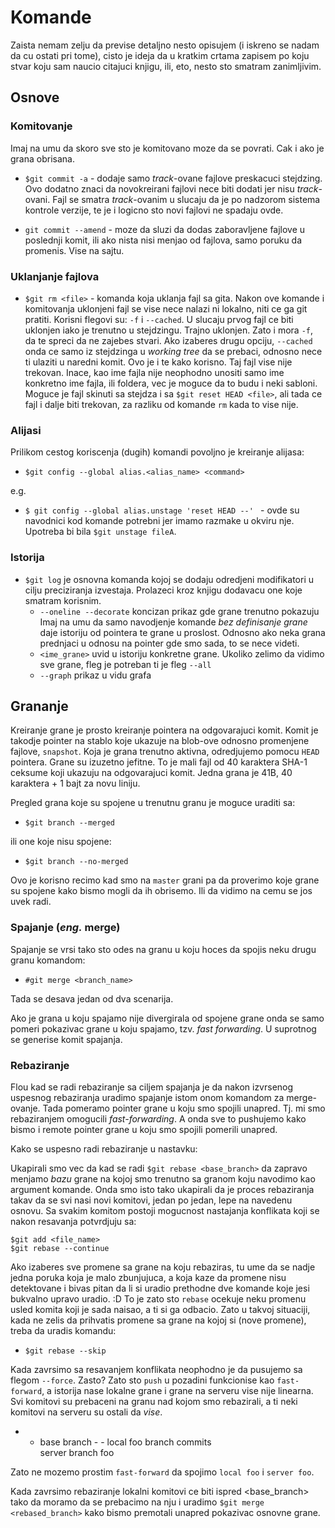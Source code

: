 # Komande 

Zaista nemam zelju da previse detaljno nesto opisujem 
(i iskreno se nadam da cu ostati pri tome), cisto je ideja
da u kratkim crtama zapisem po koju stvar koju sam naucio citajuci
knjigu, ili, eto, nesto sto smatram zanimljivim.

## Osnove

### Komitovanje

Imaj na umu da skoro sve sto je komitovano moze da se povrati. Cak i ako je grana obrisana.

- `$git commit -a` - dodaje samo _track_-ovane fajlove preskacuci stejdzing.
Ovo dodatno znaci da novokreirani fajlovi nece biti dodati jer nisu _track_-ovani.
Fajl se smatra _track_-ovanim u slucaju da je po nadzorom sistema kontrole verzije,
te je i logicno sto novi fajlovi ne spadaju ovde.

- `git commit --amend` - moze da sluzi da dodas zaboravljene fajlove u poslednji
komit, ili ako nista nisi menjao od fajlova, samo poruku da promenis. Vise na sajtu.

### Uklanjanje fajlova

- `$git rm <file>` - komanda koja uklanja fajl sa gita.
Nakon ove komande i komitovanja uklonjeni fajl se vise nece nalazi ni lokalno, niti
ce ga git pratiti. Korisni flegovi su: `-f` i `--cached`. U slucaju prvog fajl ce biti
uklonjen iako je trenutno u stejdzingu. Trajno uklonjen. Zato i mora `-f`, da te spreci 
da ne zajebes stvari.
Ako izaberes drugu opciju, `--cached` onda ce samo iz stejdzinga u _working tree_ da se prebaci, odnosno nece ti ulaziti u 
naredni komit. Ovo je i te kako korisno. Taj fajl vise nije trekovan.
Inace, kao ime fajla nije neophodno unositi samo ime konkretno ime fajla, ili foldera,
vec je moguce da to budu i neki sabloni.
Moguce je fajl skinuti sa stejdza i sa `$git reset HEAD <file>`, ali tada ce fajl i dalje
biti trekovan, za razliku od komande `rm` kada to vise nije.

### Alijasi

Prilikom cestog koriscenja (dugih) komandi povoljno je kreiranje alijasa:

- `$git config --global alias.<alias_name> <command>`

e.g.

- `$ git config --global alias.unstage 'reset HEAD --' ` - ovde su navodnici kod komande potrebni jer
imamo razmake u okviru nje. Upotreba bi bila `$git unstage fileA`.

### Istorija

- `$git log` je osnovna komanda kojoj se dodaju odredjeni modifikatori u cilju preciziranja izvestaja.
Prolazeci kroz knjigu dodavacu one koje smatram korisnim.
    - `--oneline --decorate` koncizan prikaz gde grane trenutno pokazuju
Imaj na umu da samo navodjenje komande _bez definisanje grane_ daje istoriju od pointera te grane u proslost. Odnosno ako neka grana
prednjaci u odnosu na pointer gde smo sada, to se nece videti.
    - `<ime_grane>` uvid u istoriju konkretne grane. Ukoliko zelimo da vidimo sve grane, fleg je potreban ti je fleg `--all`
    - `--graph` prikaz u vidu grafa

## Grananje

Kreiranje grane je prosto kreiranje pointera na odgovarajuci komit. Komit je takodje pointer na stablo
koje ukazuje na blob-ove odnosno promenjene fajlove, `snapshot`. Koja je grana trenutno aktivna, odredjujemo
pomocu `HEAD` pointera.
Grane su izuzetno jefitne. To je mali fajl od 40 karaktera SHA-1 ceksume koji ukazuju na odgovarajuci komit.
Jedna grana je 41B, 40 karaktera + 1 bajt za novu liniju.

Pregled grana koje su spojene u trenutnu granu je moguce uraditi sa:

- `$git branch --merged` 

ili one koje nisu spojene:

- `$git branch --no-merged`

Ovo je korisno recimo kad smo na `master` grani pa da proverimo koje grane su spojene kako bismo mogli da 
ih obrisemo. Ili da vidimo na cemu se jos uvek radi.

### Spajanje (_eng._ merge)

Spajanje se vrsi tako sto odes na granu u koju hoces da spojis neku drugu granu komandom:

- `#git merge <branch_name>`

Tada se desava jedan od dva scenarija.

Ako je grana u koju spajamo nije divergirala od spojene grane onda se samo pomeri pokazivac
grane u koju spajamo, tzv. _fast forwarding_. U suprotnog se generise komit spajanja.

### Rebaziranje

Flou kad se radi rebaziranje sa ciljem spajanja je da nakon izvrsenog uspesnog rebaziranja
uradimo spajanje istom onom komandom za merge-ovanje. Tada pomeramo pointer grane u 
koju smo spojili unapred. Tj. mi smo rebaziranjem omogucili _fast-forwarding_.
A onda sve to pushujemo kako bismo i remote pointer grane u koju smo spojili pomerili unapred.

Kako se uspesno radi rebaziranje u nastavku:

Ukapirali smo vec da kad se radi `$git rebase <base_branch>` da zapravo menjamo _bazu_ grane na kojoj
smo trenutno sa granom koju navodimo kao argument komande. Onda smo isto tako ukapirali da je
proces rebaziranja takav da se svi nasi novi komitovi, jedan po jedan, lepe na navedenu osnovu.
Sa svakim komitom postoji mogucnost nastajanja konflikata koji se nakon resavanja potvrdjuju sa:

```
$git add <file_name> 
$git rebase --continue 
```

Ako izaberes sve promene sa grane na koju rebaziras, tu ume da se nadje jedna poruka koja je malo zbunjujuca, 
a koja kaze da promene nisu detektovane i bivas pitan da li si uradio prethodne dve komande 
koje jesi bukvalno upravo uradio. :D
To je zato sto `rebase` ocekuje neku promenu usled komita koji je sada naisao, a ti si ga odbacio.
Zato u takvoj situaciji, kada ne zelis da prihvatis promene sa grane na kojoj si (nove promene), treba
da uradis komandu:

- `$git rebase --skip`

Kada zavrsimo sa resavanjem konflikata neophodno je da pusujemo sa flegom `--force`. Zasto?
Zato sto `push` u pozadini funkcionise kao `fast-forward`, a istorija nase lokalne
grane i grane na serveru vise nije linearna.
Svi komitovi su prebaceni na granu nad kojom smo rebazirali, a ti neki komitovi na serveru su
ostali da _vise_.

- - base branch - - local foo branch commits
        \
        server branch foo

Zato ne mozemo prostim `fast-forward` da spojimo `local foo` i `server foo`.

Kada zavrsimo rebaziranje lokalni komitovi ce biti ispred <base_branch> tako da moramo da 
se prebacimo na nju i uradimo
`$git merge <rebased_branch>` kako bismo premotali unapred pokazivac osnovne grane.
